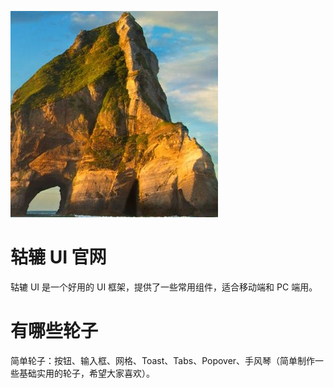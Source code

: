 ![Image text](https://raw.githubusercontent.com/li123147/gululu-1/master/images/3.png)

# 轱辘 UI 官网

轱辘 UI 是一个好用的 UI 框架，提供了一些常用组件，适合移动端和 PC 端用。

# 有哪些轮子

简单轮子：按钮、输入框、网格、Toast、Tabs、Popover、手风琴（简单制作一些基础实用的轮子，希望大家喜欢）。